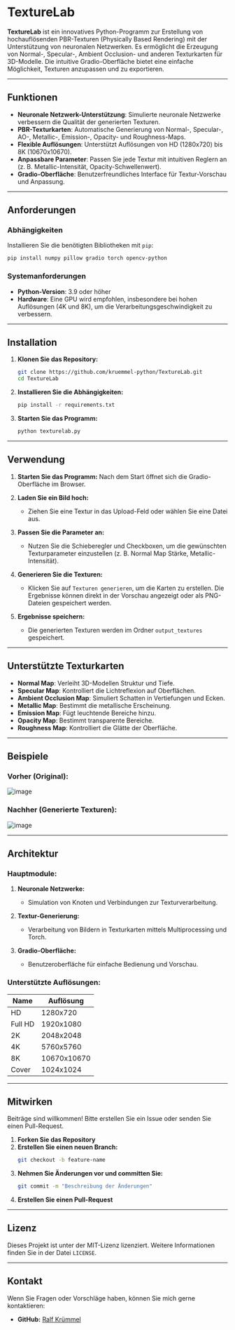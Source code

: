 # TextureLab

**TextureLab** ist ein innovatives Python-Programm zur Erstellung von hochauflösenden PBR-Texturen (Physically Based Rendering) mit der Unterstützung von neuronalen Netzwerken. Es ermöglicht die Erzeugung von Normal-, Specular-, Ambient Occlusion- und anderen Texturkarten für 3D-Modelle. Die intuitive Gradio-Oberfläche bietet eine einfache Möglichkeit, Texturen anzupassen und zu exportieren.

---

## Funktionen

- **Neuronale Netzwerk-Unterstützung**: Simulierte neuronale Netzwerke verbessern die Qualität der generierten Texturen.
- **PBR-Texturkarten**: Automatische Generierung von Normal-, Specular-, AO-, Metallic-, Emission-, Opacity- und Roughness-Maps.
- **Flexible Auflösungen**: Unterstützt Auflösungen von HD (1280x720) bis 8K (10670x10670).
- **Anpassbare Parameter**: Passen Sie jede Textur mit intuitiven Reglern an (z. B. Metallic-Intensität, Opacity-Schwellenwert).
- **Gradio-Oberfläche**: Benutzerfreundliches Interface für Textur-Vorschau und Anpassung.

---

## Anforderungen

### Abhängigkeiten
Installieren Sie die benötigten Bibliotheken mit `pip`:

```bash
pip install numpy pillow gradio torch opencv-python
```

### Systemanforderungen
- **Python-Version**: 3.9 oder höher
- **Hardware**: Eine GPU wird empfohlen, insbesondere bei hohen Auflösungen (4K und 8K), um die Verarbeitungsgeschwindigkeit zu verbessern.

---

## Installation

1. **Klonen Sie das Repository:**
   ```bash
   git clone https://github.com/kruemmel-python/TextureLab.git
   cd TextureLab
   ```

2. **Installieren Sie die Abhängigkeiten:**
   ```bash
   pip install -r requirements.txt
   ```

3. **Starten Sie das Programm:**
   ```bash
   python texturelab.py
   ```

---

## Verwendung

1. **Starten Sie das Programm:**
   Nach dem Start öffnet sich die Gradio-Oberfläche im Browser.

2. **Laden Sie ein Bild hoch:**
   - Ziehen Sie eine Textur in das Upload-Feld oder wählen Sie eine Datei aus.

3. **Passen Sie die Parameter an:**
   - Nutzen Sie die Schieberegler und Checkboxen, um die gewünschten Texturparameter einzustellen (z. B. Normal Map Stärke, Metallic-Intensität).

4. **Generieren Sie die Texturen:**
   - Klicken Sie auf `Texturen generieren`, um die Karten zu erstellen. Die Ergebnisse können direkt in der Vorschau angezeigt oder als PNG-Dateien gespeichert werden.

5. **Ergebnisse speichern:**
   - Die generierten Texturen werden im Ordner `output_textures` gespeichert.

---

## Unterstützte Texturkarten

- **Normal Map**: Verleiht 3D-Modellen Struktur und Tiefe.
- **Specular Map**: Kontrolliert die Lichtreflexion auf Oberflächen.
- **Ambient Occlusion Map**: Simuliert Schatten in Vertiefungen und Ecken.
- **Metallic Map**: Bestimmt die metallische Erscheinung.
- **Emission Map**: Fügt leuchtende Bereiche hinzu.
- **Opacity Map**: Bestimmt transparente Bereiche.
- **Roughness Map**: Kontrolliert die Glätte der Oberfläche.

---

## Beispiele

### Vorher (Original):
![image](https://github.com/user-attachments/assets/e9ad4a5b-40af-429d-8cca-06fc1d03cca8)


### Nachher (Generierte Texturen):
![image](https://github.com/user-attachments/assets/481fc52c-fd0c-4fe8-a5ff-178dce4054df)


---

## Architektur

### Hauptmodule:

1. **Neuronale Netzwerke:**
   - Simulation von Knoten und Verbindungen zur Texturverarbeitung.

2. **Textur-Generierung:**
   - Verarbeitung von Bildern in Texturkarten mittels Multiprocessing und Torch.

3. **Gradio-Oberfläche:**
   - Benutzeroberfläche für einfache Bedienung und Vorschau.

### Unterstützte Auflösungen:
| Name     | Auflösung       |
|----------|-----------------|
| HD       | 1280x720        |
| Full HD  | 1920x1080       |
| 2K       | 2048x2048       |
| 4K       | 5760x5760       |
| 8K       | 10670x10670     |
| Cover    | 1024x1024       |


---

## Mitwirken

Beiträge sind willkommen! Bitte erstellen Sie ein Issue oder senden Sie einen Pull-Request.

1. **Forken Sie das Repository**
2. **Erstellen Sie einen neuen Branch:**
   ```bash
   git checkout -b feature-name
   ```
3. **Nehmen Sie Änderungen vor und committen Sie:**
   ```bash
   git commit -m "Beschreibung der Änderungen"
   ```
4. **Erstellen Sie einen Pull-Request**

---

## Lizenz

Dieses Projekt ist unter der MIT-Lizenz lizenziert. Weitere Informationen finden Sie in der Datei `LICENSE`.

---

## Kontakt

Wenn Sie Fragen oder Vorschläge haben, können Sie mich gerne kontaktieren:
- **GitHub:** [Ralf Krümmel](https://github.com/kruemmel-python)

